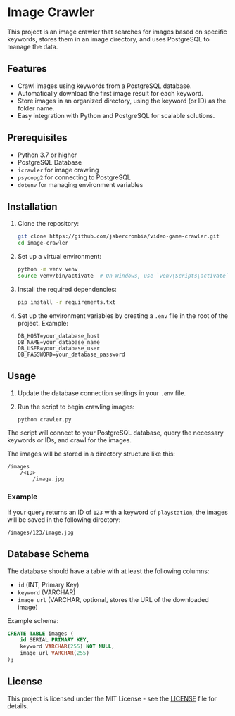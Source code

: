 
# Image Crawler

This project is an image crawler that searches for images based on specific keywords, stores them in an image directory, and uses PostgreSQL to manage the data.

## Features

- Crawl images using keywords from a PostgreSQL database.
- Automatically download the first image result for each keyword.
- Store images in an organized directory, using the keyword (or ID) as the folder name.
- Easy integration with Python and PostgreSQL for scalable solutions.

## Prerequisites

- Python 3.7 or higher
- PostgreSQL Database
- `icrawler` for image crawling
- `psycopg2` for connecting to PostgreSQL
- `dotenv` for managing environment variables

## Installation

1. Clone the repository:

   ```bash
   git clone https://github.com/jabercrombia/video-game-crawler.git
   cd image-crawler
   ```

2. Set up a virtual environment:

   ```bash
   python -m venv venv
   source venv/bin/activate  # On Windows, use `venv\Scripts\activate`
   ```

3. Install the required dependencies:

   ```bash
   pip install -r requirements.txt
   ```

4. Set up the environment variables by creating a `.env` file in the root of the project. Example:

   ```env
   DB_HOST=your_database_host
   DB_NAME=your_database_name
   DB_USER=your_database_user
   DB_PASSWORD=your_database_password
   ```

## Usage

1. Update the database connection settings in your `.env` file.
2. Run the script to begin crawling images:

   ```bash
   python crawler.py
   ```

The script will connect to your PostgreSQL database, query the necessary keywords or IDs, and crawl for the images.

The images will be stored in a directory structure like this:

```
/images
    /<ID>
        /image.jpg
```

### Example

If your query returns an ID of `123` with a keyword of `playstation`, the images will be saved in the following directory:

```
/images/123/image.jpg
```

## Database Schema

The database should have a table with at least the following columns:

- `id` (INT, Primary Key)
- `keyword` (VARCHAR)
- `image_url` (VARCHAR, optional, stores the URL of the downloaded image)

Example schema:

```sql
CREATE TABLE images (
    id SERIAL PRIMARY KEY,
    keyword VARCHAR(255) NOT NULL,
    image_url VARCHAR(255)
);
```

## License

This project is licensed under the MIT License - see the [LICENSE](LICENSE) file for details.
